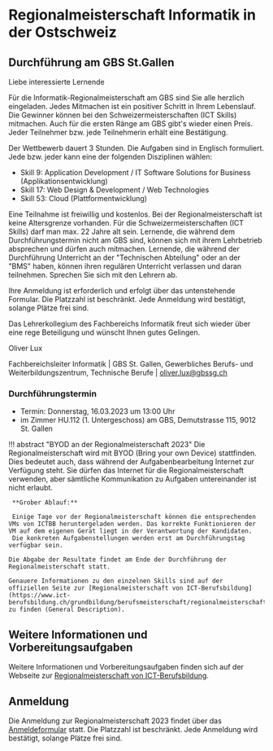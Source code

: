 # Regionalmeisterschaft Informatik in der Ostschweiz

## Durchführung am GBS St.Gallen

Liebe interessierte Lernende

Für die Informatik-Regionalmeisterschaft am GBS sind Sie alle herzlich eingeladen. Jedes Mitmachen ist ein positiver Schritt in Ihrem Lebenslauf. Die Gewinner können bei den Schweizermeisterschaften (ICT Skills) mitmachen. Auch für die ersten Ränge am GBS gibt's wieder einen Preis. Jeder Teilnehmer bzw. jede Teilnehmerin erhält eine Bestätigung.

Der Wettbewerb dauert 3 Stunden. Die Aufgaben sind in Englisch formuliert. Jede bzw. jeder kann eine der folgenden Disziplinen wählen:

- Skill 9: Application Development / IT Software Solutions for Business (Applikationsentwicklung)
- Skill 17: Web Design & Development / Web Technologies
- Skill 53: Cloud (Plattformentwicklung)

Eine Teilnahme ist freiwillig und kostenlos. Bei der Regionalmeisterschaft ist keine Altersgrenze vorhanden. Für die Schweizermeisterschaften (ICT Skills) darf man max. 22 Jahre alt sein. Lernende, die während dem Durchführungstermin nicht am GBS sind, können sich mit ihrem Lehrbetrieb absprechen und dürfen auch mitmachen. Lernende, die während der Durchführung Unterricht an der "Technischen Abteilung" oder an der "BMS" haben, können ihren regulären Unterricht verlassen und daran teilnehmen. Sprechen Sie sich mit den Lehrern ab.

Ihre Anmeldung ist erforderlich und erfolgt über das untenstehende Formular. Die Platzzahl ist beschränkt. Jede Anmeldung wird bestätigt, solange Plätze frei sind.

Das Lehrerkollegium des Fachbereichs Informatik freut sich wieder über eine rege Beteiligung und wünscht Ihnen gutes Gelingen.

Oliver Lux

Fachbereichsleiter Informatik | GBS St. Gallen, Gewerbliches Berufs- und Weiterbildungszentrum, Technische Berufe | oliver.lux@gbssg.ch

### Durchführungstermin

- Termin: Donnerstag, 16.03.2023 um 13:00 Uhr
- im Zimmer HU.112 (1. Untergeschoss) am GBS, Demutstrasse 115, 9012 St. Gallen

!!! abstract "BYOD an der Regionalmeisterschaft 2023"
     Die Regionalmeisterschaft wird mit BYOD (Bring your own Device) stattfinden. Dies bedeutet auch, dass während der Aufgabenbearbeitung Internet zur Verfügung steht. Sie dürfen das Internet für die Regionalmeisterschaft verwenden, aber sämtliche Kommunikation zu Aufgaben untereinander ist nicht erlaubt.
     
     **Grober Ablauf:**
     
     Einige Tage vor der Regionalmeisterschaft können die entsprechenden VMs von ICTBB heruntergeladen werden. Das korrekte Funktionieren der VM auf dem eigenen Gerät liegt in der Verantwortung der Kandidaten.
     Die konkreten Aufgabenstellungen werden erst am Durchführungstag verfügbar sein.

    Die Abgabe der Resultate findet am Ende der Durchführung der Regionalmeisterschaft statt.
    
    Genauere Informationen zu den einzelnen Skills sind auf der offiziellen Seite zur [Regionalmeisterschaft von ICT-Berufsbildung](https://www.ict-berufsbildung.ch/grundbildung/berufsmeisterschaft/regionalmeisterschaft) zu finden (General Description). 

## Weitere Informationen und Vorbereitungsaufgaben

Weitere Informationen und Vorbereitungsaufgaben finden sich auf der Webseite zur [Regionalmeisterschaft von ICT-Berufsbildung](https://www.ict-berufsbildung.ch/grundbildung/berufsmeisterschaft/regionalmeisterschaft).

## Anmeldung

Die Anmeldung zur Regionalmeisterschaft 2023 findet über das [Anmeldeformular](https://docs.google.com/forms/d/e/1FAIpQLSfSZ7El0IO30gGJHsgvHXhQLKsHsLWGhlFSwBKtXQrYMDyyAA/viewform?usp=sf_link) statt. Die Platzzahl ist beschränkt. Jede Anmeldung wird bestätigt, solange Plätze frei sind.